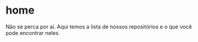 # home
Não se perca por aí. Aqui temos a lista de nossos repositórios e o que você pode encontrar neles
